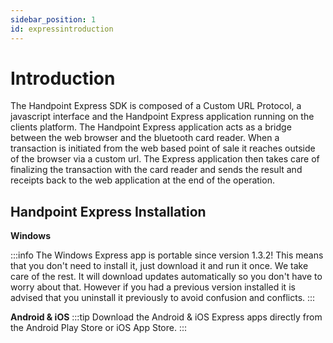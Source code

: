```yaml
---
sidebar_position: 1
id: expressintroduction
---
```



# Introduction

The Handpoint Express SDK is composed of a Custom URL Protocol, a javascript interface and the Handpoint Express application running on the clients platform. The Handpoint Express application acts as a bridge between the web browser and the bluetooth card reader. When a transaction is initiated from the web based point of sale it reaches outside of the browser via a custom url. The Express application then takes care of finalizing the transaction with the card reader and sends the result and receipts back to the web application at the end of the operation. 


## Handpoint Express Installation

**Windows**

:::info
The Windows Express app is portable since version 1.3.2! 
This means that you don't need to install it, just download it and run it once. We take care of the rest.
It will download updates automatically so you don't have to worry about that.
However if you had a previous version installed it is advised that you uninstall it previously to avoid confusion and conflicts.
:::



**Android & iOS**
:::tip
Download the Android & iOS Express apps directly from the Android Play Store or iOS App Store.
:::




